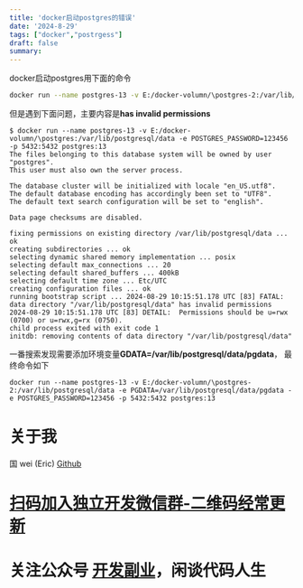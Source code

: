 ```yaml
---
title: 'docker启动postgres的错误'
date: '2024-8-29'
tags: ["docker","postrgess"]
draft: false
summary:
---
```





docker启动postgres用下面的命令

```sh
docker run --name postgres-13 -v E:/docker-volumn/\postgres-2:/var/lib/postgresql/data -e POSTGRES_PASSWORD=123456 -p 5432:5432 postgres:13
```



但是遇到下面问题，主要内容是**has invalid permissions**

```shell
$ docker run --name postgres-13 -v E:/docker-volumn/\postgres:/var/lib/postgresql/data -e POSTGRES_PASSWORD=123456 -p 5432:5432 postgres:13
The files belonging to this database system will be owned by user "postgres".
This user must also own the server process.

The database cluster will be initialized with locale "en_US.utf8".
The default database encoding has accordingly been set to "UTF8".
The default text search configuration will be set to "english".

Data page checksums are disabled.

fixing permissions on existing directory /var/lib/postgresql/data ... ok
creating subdirectories ... ok
selecting dynamic shared memory implementation ... posix
selecting default max_connections ... 20
selecting default shared_buffers ... 400kB
selecting default time zone ... Etc/UTC
creating configuration files ... ok
running bootstrap script ... 2024-08-29 10:15:51.178 UTC [83] FATAL:  data directory "/var/lib/postgresql/data" has invalid permissions
2024-08-29 10:15:51.178 UTC [83] DETAIL:  Permissions should be u=rwx (0700) or u=rwx,g=rx (0750).
child process exited with exit code 1
initdb: removing contents of data directory "/var/lib/postgresql/data"
```


一番搜索发现需要添加环境变量**GDATA=/var/lib/postgresql/data/pgdata**， 最终命令如下

```shell
docker run --name postgres-13 -v E:/docker-volumn/\postgres-2:/var/lib/postgresql/data -e PGDATA=/var/lib/postgresql/data/pgdata -e POSTGRES_PASSWORD=123456 -p 5432:5432 postgres:13
```



# 关于我
国 wei (Eric)
[Github](https://github.com/ygweric)

# [扫码加入独立开发微信群-二维码经常更新](https://raw.githubusercontent.com/ygweric/ygweric.github.io/main/assets/qr-schedule-update/indenpendent_dev.png)

# 关注公众号 [开发副业](https://github.com/ygweric/ygweric.github.io/blob/main/assets/jinjing/wx_office_account_qr.png?raw=true)，闲谈代码人生

